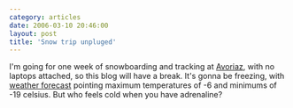 ```yaml
---
category: articles
date: 2006-03-10 20:46:00
layout: post
title: 'Snow trip unpluged'
---
```


<p>I'm going for one week of snowboarding and tracking at <a href="http://www.avoriaz.com/">Avoriaz</a>, with no laptops attached, so this blog will have a break. It's gonna be freezing, with <a href="http://www.snow-forecast.com/resorts/Avoriaz.0to3mid.shtml">weather forecast</a> pointing maximum temperatures of -6 and minimums of -19 celsius. But who feels cold when you have adrenaline?</p>
